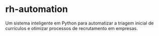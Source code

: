# rh-automation
Um sistema inteligente em Python para automatizar a triagem inicial de currículos e otimizar processos de recrutamento em empresas.
